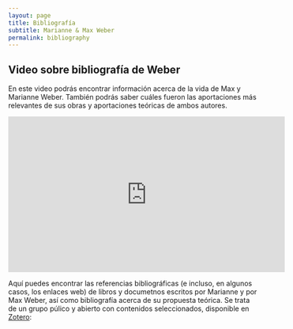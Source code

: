 ```yaml
---
layout: page
title: Bibliografía
subtitle: Marianne & Max Weber
permalink: bibliography
---
```


## Video sobre bibliografía de Weber
En este video podrás encontrar información acerca de la vida de Max y Marianne Weber. También podrás saber cuáles fueron las aportaciones más relevantes de sus obras y aportaciones teóricas de ambos autores.
<iframe width="560" height="315" src="https://www.youtube.com/embed/Cp3WA70kZkc" title="YouTube video player" frameborder="0" allow="accelerometer; autoplay; clipboard-write; encrypted-media; gyroscope; picture-in-picture" allowfullscreen></iframe>

Aquí puedes encontrar las referencias bibliográficas (e incluso, en algunos casos, los enlaces web) de libros y documetnos escritos por Marianne y por Max Weber, así como bibliografía acerca de su propuesta teórica. Se trata de un grupo púlico y abierto con contenidos seleccionados, disponible en [Zotero](https://www.zotero.org/groups/4435765/weber_en_la_web_-_uaemex_2021-b/library): 

<script src="https://bibbase.org/show?bib=https%3A%2F%2Fapi.zotero.org%2Fgroups%2F4395680%2Fitems%3Fkey%3D8nFMMhKltqyZULmOWA3zTIjy%26format%3Dbibtex%26limit%3D100&jsonp=1"></script>
